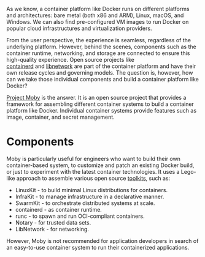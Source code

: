 
As we know, a container platform like Docker runs on different platforms and architectures: bare metal (both x86 and ARM), Linux, macOS, and Windows. We can also find pre-configured VM images to run Docker on popular cloud infrastructures and virtualization providers.

From the user perspective, the experience is seamless, regardless of the underlying platform. However, behind the scenes, components such as the container runtime, networking, and storage are connected to ensure this high-quality experience. Open source projects like [containerd](https://containerd.io/) and [libnetwork](https://github.com/moby/libnetwork) are part of the container platform and have their own release cycles and governing models. The question is, however, how can we take those individual components and build a container platform like Docker?

[Project Moby](https://mobyproject.org/) is the answer. It is an open source project that provides a framework for assembling different container systems to build a container platform like Docker. Individual container systems provide features such as image, container, and secret management.

# Components
Moby is particularly useful for engineers who want to build their own container-based system, to customize and patch an existing Docker build, or just to experiment with the latest container technologies. It uses a Lego-like approach to assemble various open source [toolkits](https://mobyproject.org/projects/), such as:

- LinuxKit - to build minimal Linux distributions for containers.
- InfraKit - to manage infrastructure in a declarative manner.
- SwarmKit - to orchestrate distributed systems at scale.
- containerd - as container runtime.
- runc - to spawn and run OCI-compliant containers.
- Notary - for trusted data sets.
- LibNetwork - for networking.

However, Moby is not recommended for application developers in search of an easy-to-use container system to run their containerized applications.
